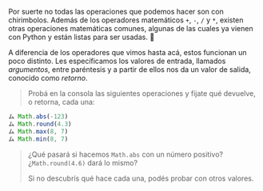  Por suerte no todas las operaciones que podemos hacer son con chirimbolos. Además de los operadores matemáticos `+`, `-`, `/` y `*`, existen otras operaciones matemáticas comunes, algunas de las cuales ya vienen con Python y están listas para ser usadas. :raised_hands:

A diferencia de los operadores que vimos hasta acá, estos funcionan un poco distinto. Les específicamos los valores de entrada, llamados *argumentos*, entre paréntesis y a partir de ellos nos da un valor de salida, conocido como *retorno*.

> Probá en la consola las siguientes operaciones y fijate qué devuelve, o retorna, cada una:
>
``` javascript
ム Math.abs(-123) 
ム Math.round(4.3)
ム Math.max(8, 7)
ム Math.min(8, 7)
```
> ¿Qué pasará si hacemos `Math.abs` con un número positivo?¿`Math.round(4.6)` dará lo mismo?
>
> Si no descubrís qué hace cada una, podés probar con otros valores.